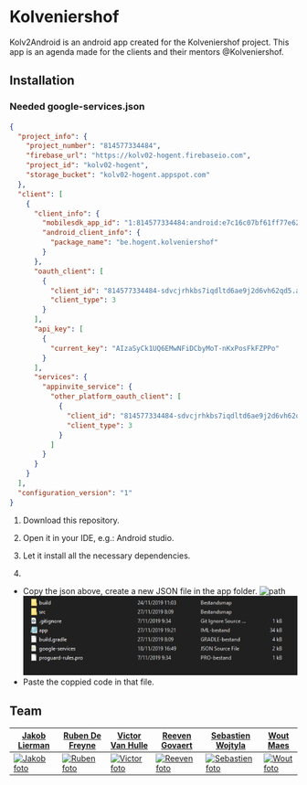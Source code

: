 # Kolveniershof

Kolv2Android is an android app created for the Kolveniershof project. This app is an agenda made for the clients and their mentors @Kolveniershof.

## Installation
### Needed google-services.json
```json
{
  "project_info": {
    "project_number": "814577334484",
    "firebase_url": "https://kolv02-hogent.firebaseio.com",
    "project_id": "kolv02-hogent",
    "storage_bucket": "kolv02-hogent.appspot.com"
  },
  "client": [
    {
      "client_info": {
        "mobilesdk_app_id": "1:814577334484:android:e7c16c07bf61ff77e62341",
        "android_client_info": {
          "package_name": "be.hogent.kolveniershof"
        }
      },
      "oauth_client": [
        {
          "client_id": "814577334484-sdvcjrhkbs7iqdltd6ae9j2d6vh62qd5.apps.googleusercontent.com",
          "client_type": 3
        }
      ],
      "api_key": [
        {
          "current_key": "AIzaSyCk1UQ6EMwNFiDCbyMoT-nKxPosFkFZPPo"
        }
      ],
      "services": {
        "appinvite_service": {
          "other_platform_oauth_client": [
            {
              "client_id": "814577334484-sdvcjrhkbs7iqdltd6ae9j2d6vh62qd5.apps.googleusercontent.com",
              "client_type": 3
            }
          ]
        }
      }
    }
  ],
  "configuration_version": "1"
}
```
1. Download this repository.
2. Open it in your IDE, e.g.: Android studio.
3. Let it install all the necessary dependencies.

4. 
  - Copy the json above, create a new JSON file in the app folder.
![path](./imagesReame/pathForJSON.png)
![in path location of json file](./imagesReadme/inPathLocation.png)
  - Paste the coppied code in that file.



## Team
| <a href="https://github.com/JakobLierman" target="_blank">**Jakob Lierman**</a> | <a href="https://github.com/RubenDeFreyne" target="_blank">**Ruben De Freyne**</a>  | <a href="https://github.com/VictorOwnt" target="_blank">**Victor Van Hulle**</a> | <a href="https://github.com/reeveng" target="_blank">**Reeven Govaert**</a> | <a href="https://github.com/SWeB06" target="_blank">**Sebastien Wojtyla**</a> |<a href="https://github.com/WoutMaes" target="_blank">**Wout Maes**</a> |
| --- | --- | --- | --- | --- | --- |
| [![Jakob foto](https://avatars2.githubusercontent.com/u/25779630?s=460&v=4)](https://github.com/JakobLierman) | [![Ruben foto](https://avatars2.githubusercontent.com/u/25815999?s=460&v=4)](https://github.com/RubenDeFreyne) | [![Victor foto](https://avatars2.githubusercontent.com/u/17174095?s=460&v=4)](https://github.com/VictorOwnt) | [![Reeven foto](https://avatars3.githubusercontent.com/u/36441093?s=460&v=4)](https://github.com/reeveng)| [![Sebastien foto](https://avatars2.githubusercontent.com/u/36441058?s=460&v=4)](https://github.com/SWeB06) | [![Wout foto](https://avatars0.githubusercontent.com/u/36442271?s=460&v=4)](https://github.com/WoutMaes) 
